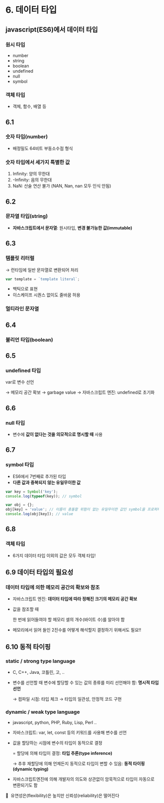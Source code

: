 # 6. 데이터 타입

## javascript(ES6)에서 데이터 타입

### 원시 타입

- number
- string
- boolean
- undefined
- null
- symbol

### 객체 타입

- 객체, 함수, 배열 등

## 6.1

### 숫자 타입(number)

- 배정밀도 64비트 부동소수점 형식

### 숫자 타입에서 세가지 특별한 값

1. Infinity: 양의 무한대
2. -Infinity: 음의 무한대
3. NaN: 산술 연산 불가 (NAN, Nan, nan 모두 인식 안됨)

## 6.2

### 문자열 타입(string)

- **자바스크립트에서 문자열**: 원시타입, **변경 불가능한 값(immutable)**

## 6.3

### 템플릿 리터럴

→ 런타임에 일반 문자열로 변환되어 처리

```jsx
var template = `template literal`;
```

- 백틱으로 표현
- 이스케이프 시퀀스 없이도 줄바꿈 허용

### 멀티라인 문자열

## 6.4

### 불리언 타입(boolean)

## 6.5

### undefined 타입

var로 변수 선언

→ 메모리 공간 확보 → garbage value → 자바스크립트 엔진: undefined로 초기화

## 6.6

### null 타입

- 변수에 **값이 없다는 것을 의모적으로 명시할 때** 사용

## 6.7

### symbol 타입

- ES6에서 7번째로 추가된 타입
- **다른 값과 중복되지 않는 유일무이한 값**

```jsx
var key = Symbol('key');
console.log(typeof(key)); // symbol

var obj = {};
obj[key] = 'value'; // 이름이 충돌할 위험이 없는 유일무이한 값인 symbol을 프로퍼티 키로 사용
console.log(obj[key]); // value
```

## 6.8

### 객체 타입

- 6가지 데이터 타입 이외의 값은 모두 객체 타입!

## 6.9 데이터 타입의 필요성

### 데이터 타입에 의한 메모리 공간의 확보와 참조

- 자바스크립트 엔진: **데이터 타입에 따라 정해진 크기의 메모리 공간 확보**
- 값을 참조할 때
    
    한 번에 읽어들여야 할 메모리 셀의 개수(바이트 수)를 알아야 함
    
- 메모리에서 읽어 들인 2진수를 어떻게 해석할지 결정하기 위해서도 필요!!

## 6.10 동적 타이핑

### static / strong type language

- C, C++, Java, 코틀린, 고, ..
- 변수를 선언할 때 변수에 할당할 수 있는 값의 종류를 미리 선언해야 함: **명시적 타입 선언**
    
    → 컴파일 시점: 타입 체크 → 타입의 일관성, 안정적 코드 구현
    

### dynamic / weak type language

- javascript, python, PHP, Ruby, Lisp, Perl ..
- 자바스크립트: var, let, const 등의 키워드를 사용해 변수를 선언
- 값을 할당하는 시점에 변수의 타입이 동적으로 결정
    
    = 할당에 의해 타입이 결정: **타입 추론(type inference)**
    
    → 추후 재할당에 의해 언제든지 동적으로 타입이 변할 수 있음: **동적 타이핑(dynamic typing)**
    
- 자바스크립트엔진에 의해 개발자의 의도와 상관없이 암묵적으로 타입이 자동으로 변환되기도 함

📌  유연성은(flexibility)은 높지만 신뢰성(reliability)은 떨어진다

